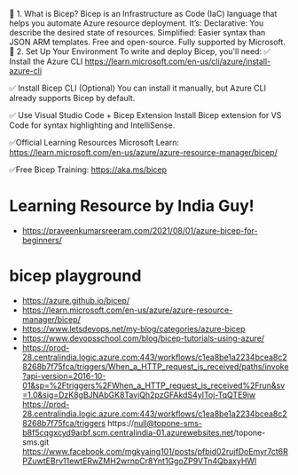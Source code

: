 🧱 1. What is Bicep?
Bicep is an Infrastructure as Code (IaC) language that helps you automate Azure resource deployment. It’s:
Declarative: You describe the desired state of resources.
Simplified: Easier syntax than JSON ARM templates.
Free and open-source.
Fully supported by Microsoft.
🧰 2. Set Up Your Environment
To write and deploy Bicep, you'll need:
✅ Install the Azure CLI
https://learn.microsoft.com/en-us/cli/azure/install-azure-cli

✅ Install Bicep CLI (Optional)
You can install it manually, but Azure CLI already supports Bicep by default.

✅ Use Visual Studio Code + Bicep Extension
Install Bicep extension for VS Code for syntax highlighting and IntelliSense.

✅Official Learning Resources
Microsoft Learn: https://learn.microsoft.com/en-us/azure/azure-resource-manager/bicep/

✅Free Bicep Training: https://aka.ms/bicep
# Learning Resource by India Guy! 
- https://praveenkumarsreeram.com/2021/08/01/azure-bicep-for-beginners/
# bicep playground 
- https://azure.github.io/bicep/
- https://learn.microsoft.com/en-us/azure/azure-resource-manager/bicep/
- https://www.letsdevops.net/my-blog/categories/azure-bicep
- https://www.devopsschool.com/blog/bicep-tutorials-using-azure/
- https://prod-28.centralindia.logic.azure.com:443/workflows/c1ea8be1a2234bcea8c28268b7f75fca/triggers/When_a_HTTP_request_is_received/paths/invoke?api-version=2016-10-01&sp=%2Ftriggers%2FWhen_a_HTTP_request_is_received%2Frun&sv=1.0&sig=DzK8gBJNAbGK8TavjQh2pzGFAkdS4yIToj-TqQTE9iw
https://prod-28.centralindia.logic.azure.com:443/workflows/c1ea8be1a2234bcea8c28268b7f75fca/triggers
https://null@topone-sms-b8f5cqgxcyd9arbf.scm.centralindia-01.azurewebsites.net/topone-sms.git
https://www.facebook.com/mgkyaing101/posts/pfbid02rujfDoEmyr7ct6RPZuwtEBrv11ewtERwZMH2wrnpCr8Ynt1GgoZP9VTn4QbaxyHWl